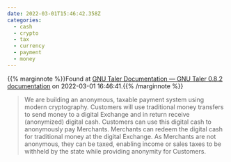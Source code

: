 ```yaml
---
date: 2022-03-01T15:46:42.358Z
categories:
  - cash
  - crypto
  - tax
  - currency
  - payment
  - money
---
```

{{% marginnote %}}Found at [GNU Taler Documentation — GNU Taler 0.8.2 documentation](https://docs.taler.net/) on 2022-03-01 16:46:41.{{% /marginnote %}}

> We are building an anonymous, taxable payment system using modern cryptography. Customers will use traditional money transfers to send money to a digital Exchange and in return receive (anonymized) digital cash. Customers can use this digital cash to anonymously pay Merchants. Merchants can redeem the digital cash for traditional money at the digital Exchange. As Merchants are not anonymous, they can be taxed, enabling income or sales taxes to be withheld by the state while providing anonymity for Customers.

